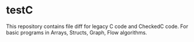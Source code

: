 # testC
This repository contains file diff for legacy C code and CheckedC code. For basic programs in Arrays, Structs, Graph, Flow algorithms.
